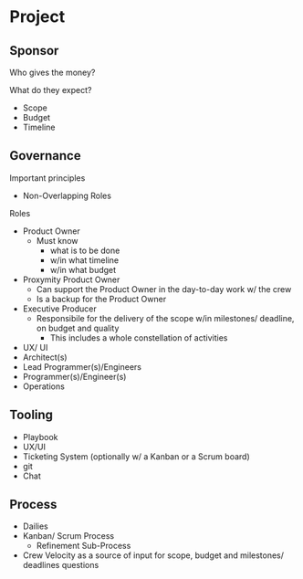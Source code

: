 # Project

## Sponsor

Who gives the money?

What do they expect?

* Scope
* Budget
* Timeline

## Governance

Important principles

* Non-Overlapping Roles

Roles

* Product Owner
  * Must know
    * what is to be done
    * w/in what timeline
    * w/in what budget
* Proxymity Product Owner
  * Can support the Product Owner in the day-to-day work w/ the crew
  * Is a backup for the Product Owner 
* Executive Producer
  * Responsibile for the delivery of the scope w/in milestones/ deadline, on budget and quality
    * This includes a whole constellation of activities 
* UX/ UI
* Architect(s)
* Lead Programmer(s)/Engineers
* Programmer(s)/Engineer(s)
* Operations

## Tooling

* Playbook
* UX/UI
* Ticketing System (optionally w/ a Kanban or a Scrum board)
* git
* Chat

## Process

* Dailies
* Kanban/ Scrum Process
  * Refinement Sub-Process
* Crew Velocity as a source of input for scope, budget and milestones/ deadlines questions
